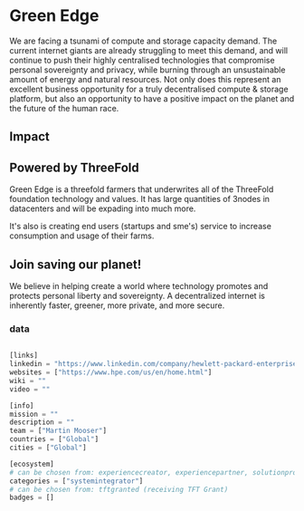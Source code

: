 # Green Edge
We are facing a tsunami of compute and storage capacity demand. The current internet giants are already struggling to meet this demand, and will continue to push their highly centralised technologies that compromise personal sovereignty and privacy, while burning through an unsustainable amount of energy and natural resources. Not only does this represent an excellent business opportunity for a truly decentralised compute & storage platform, but also an opportunity to have a positive impact on the planet and the future of the human race.
## Impact

## Powered by ThreeFold
Green Edge is a threefold farmers that underwrites all of the ThreeFold foundation technology and values.  It has large quantities of 3nodes in datacenters and will be expading into much more.  

It's also is creating end users (startups and sme's) service to increase consumption and usage of their farms.

## Join saving our planet!
We believe in helping create a world where technology promotes and protects personal liberty and sovereignty. A decentralized internet is inherently faster, greener, more private, and more secure.

### data

```python

[links]
linkedin = "https://www.linkedin.com/company/hewlett-packard-enterprise/"
websites = ["https://www.hpe.com/us/en/home.html"]
wiki = ""
video = ""

[info]
mission = ""
description = ""
team = ["Martin Mooser"]
countries = ["Global"]
cities = ["Global"]

[ecosystem]
# can be chosen from: experiencecreator, experiencepartner, solutionprovider, farmer, systemintegrator
categories = ["systemintegrator"]
# can be chosen from: tftgranted (receiving TFT Grant)
badges = []

```
